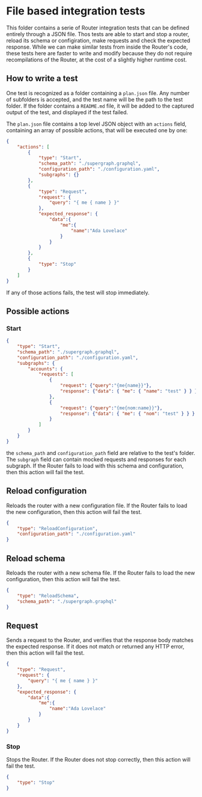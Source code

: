 # File based integration tests

This folder contains a serie of Router integration tests that can be defined entirely through a JSON file. Thos tests are able to start and stop a router, reload its schema or configiration, make requests and check the expected response. While we can make similar tests from inside the Router's code, these tests here are faster to write and modify because they do not require recompilations of the Router, at the cost of a slightly higher runtime cost.

## How to write a test

One test is recognized as a folder containing a `plan.json` file. Any number of subfolders is accepted, and the test name will be the path to the test folder. If the folder contains a `README.md` file, it will be added to the captured output of the test, and displayed if the test failed.

The `plan.json` file contains a top level JSON object with an `actions` field, containing an array of possible actions, that will be executed one by one:

```json
{
    "actions": [
        {
            "type": "Start",
            "schema_path": "./supergraph.graphql",
            "configuration_path": "./configuration.yaml",
            "subgraphs": {}
        },
        {
            "type": "Request",
            "request": {
                "query": "{ me { name } }"
            },
            "expected_response": {
                "data":{
                    "me":{
                        "name":"Ada Lovelace"
                    }
                }
            }
        },
        {
            "type": "Stop"
        }
    ]
}
```

If any of those actions fails, the test will stop immediately.

## Possible actions

### Start

```json
{
    "type": "Start",
    "schema_path": "./supergraph.graphql",
    "configuration_path": "./configuration.yaml",
    "subgraphs": {
        "accounts": {
            "requests": [
                {
                    "request": {"query":"{me{name}}"},
                    "response": {"data": { "me": { "name": "test" } } }
                },
                {
                    "request": {"query":"{me{nom:name}}"},
                    "response": {"data": { "me": { "nom": "test" } } }
                }
            ]
        }
    }
}
```

the `schema_path` and `configuration_path` field are relative to the test's folder. The `subgraph` field can contain mocked requests and responses for each subgraph. If the Router fails to load with this schema and configuration, then this action will fail the test.

## Reload configuration

Reloads the router with a new configuration file. If the Router fails to load the new configuration, then this action will fail the test.

```json
{
    "type": "ReloadConfiguration",
    "configuration_path": "./configuration.yaml"
}
```

## Reload schema

Reloads the router with a new schema file. If the Router fails to load the new configuration, then this action will fail the test.

```json
{
    "type": "ReloadSchema",
    "schema_path": "./supergraph.graphql"
}
```

## Request

Sends a request to the Router, and verifies that the response body matches the expected response. If it does not match or returned any HTTP error, then this action will fail the test.
```json
{
    "type": "Request",
    "request": {
        "query": "{ me { name } }"
    },
    "expected_response": {
        "data":{
            "me":{
                "name":"Ada Lovelace"
            }
        }
    }
}
```

### Stop

Stops the Router. If the Router does not stop correctly, then this action will fail the test.

```json
{
    "type": "Stop"
}
```